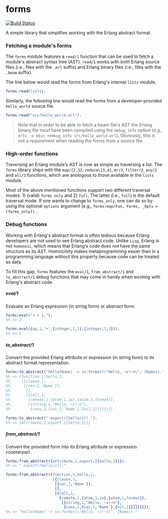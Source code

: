 forms
=====
[![Build Status](https://travis-ci.org/efcasado/forms.svg?branch=master)](https://travis-ci.org/efcasado/forms)

A simple library that simplifies working with the Erlang abstract format.

### Fetching a module's forms

The `forms` module features a `read/1` function that can be used to fetch a module's abstract syntax tree (AST).
`read/1` works with both Erlang source files (i.e., files with the `.erl` suffix) and Erlang binary files
(i.e., files with the `.beam` suffix).

The line below would read the forms from Erlang's internal `lists` module.

```erl
forms:read(lists).
```

Similarly, the following line would read the forms from a developer-provided `hello_world` source file.

```erl
forms:read("src/hello_world.erl").
```


> Note that in order to be able to fetch a beam file's AST the Erlang binary file must have been compiled using the
> `debug_info` option (e.g., `erlc -o ebin +debug_info src/hello_world.erl`). Obviously, this is not a requirement
> when reading the forms from a source file.


### High-order functions

Traversing an Erlang module's AST is now as simple as traversing a list.
The `forms` library ships with the `map/{2,3}`, `reduce\{3,4}`, `mr/3`, `filter/2`, `any/2` and `all/2` functions,
which are anologous to those available in the `lists` module.

Most of the above mentioned functions support two different traversal modes: 1) (valid) `forms only` and 2) `full`.
The latter (i.e., `full`) is the default traversal mode. If one wants to change to `forms_only`, one can do so by using the
optional `options` argument (e.g., `forms:map(Fun, Forms, _Opts = [forms_only]).`.

### Debug functions

Working with Erlang's abstract format is often tedious because Erlang developers are not used to see Erlang abstract code.
Unlike `Lisp`, Erlang is not `homonoic`, which means that Erlang's code does not have the same structure as its AST. Homoicinity makes metaprogramming easier than in a programming language without this property because code can be treated as data.

To fill this gap, `forms` features the `eval/1`, `from_abstract/1` and `to_abstract/1` debug functions that may come in handy
when working with Erlang's abstract code.

##### eval/1

Evaluate an Erlang expression (in string form) or abstract form.

```erl
forms:eval("1 + 1.").
%% => 2
```

```erl
forms:eval({op,1,'+',{integer,1,1},{integer,1,1}}).
%% => 2
```

##### to_abstract/1

Convert the provided Erlang attribute or expression (in string form) to its abstract format representation.

```erl
forms:to_abstract("hello(Name) -> io:format(\"Hello, ~s!~n\", [Name]).").
%% => {function,1,hello,1,
%%     [{clause,1,
%%      [{var,1,'Name'}],
%%       [],
%%       [{call,1,
%%        {remote,1,{atom,1,io},{atom,1,format}},
%%        [{string,1,"Hello, ~s!~n"},
%%         {cons,1,{var,1,'Name'},{nil,1}}]}]}]}
```

```erl
forms:to_abstract("-export([hello/1]).").
%% => {attribute,1,export,[{hello,1}]}
```

##### from_abstract/1

Convert the provided form into its Erlang attribute or expression counterpart.

```erl
forms:from_abstract({attribute,1,export,[{hello,1}]}).
%% => "-export([hello/1])."
```

```erl
forms:from_abstract({function,1,hello,1,
                     [{clause,1,
                      [{var,1,'Name'}],
                      [],
                      [{call,1,
                        {remote,1,{atom,1,io},{atom,1,format}},
                         [{string,1,"Hello, ~s!~n"},
                          {cons,1,{var,1,'Name'},{nil,1}}]}]}]}).
%% => "hello(Name) -> io:format(\"Hello, ~s!~n\", [Name])."
```
